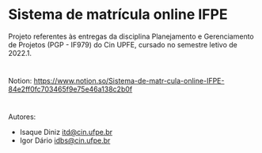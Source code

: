 # Sistema de matrícula online IFPE
Projeto referentes às entregas da disciplina Planejamento e Gerenciamento de Projetos (PGP - IF979) do Cin UPFE, cursado no semestre letivo de 2022.1.

#
Notion: https://www.notion.so/Sistema-de-matr-cula-online-IFPE-84e2ff0fc703465f9e75e46a138c2b0f

#
Autores:
* Isaque Diniz <itd@cin.ufpe.br>
* Igor Dário <idbs@cin.ufpe.br>
